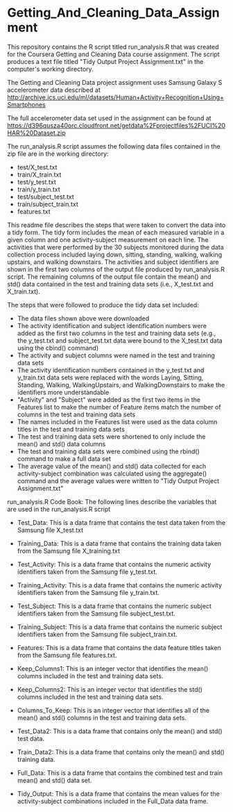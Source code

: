# Getting_And_Cleaning_Data_Assignment
This repository contains the R script titled run_analysis.R that was created for the Coursera Getting and Cleaning Data course assignment. The script produces a text file titled "Tidy Output Project Assignment.txt" in the computer's working directory. 

The Getting and Cleaning Data project assignment uses Samsung Galaxy S accelerometer data described at
http://archive.ics.uci.edu/ml/datasets/Human+Activity+Recognition+Using+Smartphones 

The full accelerometer data set used in the assignment can be found at 
https://d396qusza40orc.cloudfront.net/getdata%2Fprojectfiles%2FUCI%20HAR%20Dataset.zip 

The run_analysis.R script assumes the following data files contained in the zip file are in the working directory:
   - test/X_test.txt  
   - train/X_train.txt
   - test/y_test.txt
   - train/y_train.txt
   - test/subject_test.txt
   - train/subject_train.txt
   - features.txt

This readme file describes the steps that were taken to convert the data into a tidy form. The tidy form includes the mean of each measured variable in a given column and one activity-subject measurement on each line. The activities that were performed by the 30 subjects monitored during the data collection process included laying down, sitting, standing, walking, walking upstairs, and walking downstairs. The activities and subject identifiers are shown in the first two columns of the output file produced by run_analysis.R script. The remaining columns of the output file contain the mean() and std() data contained in the test and training data sets (i.e., X_test.txt and X_train.txt).

The steps that were followed to produce the tidy data set included:
- The data files shown above were downloaded
- The activity identification and subject identification numbers were added as the first two columns in the test and training data sets (e.g., the y_test.txt and subject_test.txt data were bound to the X_test.txt data using the cbind() command)
- The activity and subject columns were named in the test and training data sets
- The activity identification numbers contained in the y_test.txt and y_train.txt data sets were replaced with the words Laying, Sitting, Standing, Walking, WalkingUpstairs, and WalkingDownstairs to make the identifiers more understandable
- "Activity" and "Subject" were added as the first two items in the Features list to make the number of Feature items match the number of columns in the test and training data sets
- The names included in the Features list were used as the data column titles in the test and training data sets
- The test and training data sets were shortened to only include the mean() and std() data columns
- The test and training data sets were combined using the rbind() command to make a full data set
- The average value of the mean() and std() data collected for each activity-subject combination was calculated using the aggregate() command and the average values were written to "Tidy Output Project Assignment.txt"




run_analysis.R Code Book: The following lines describe the variables that are used in the run_analysis.R script

- Test_Data: This is a data frame that contains the test data taken from the Samsung file X_test.txt

- Training_Data: This is a data frame that contains the training data taken from the Samsung file X_training.txt

- Test_Activity: This is a data frame that contains the numeric activity identifiers taken from the Samsung file y_test.txt. 

- Training_Activity: This is a data frame that contains the numeric activity identifiers taken from the Samsung file y_train.txt.

- Test_Subject: This is a data frame that contains the numeric subject identifiers taken from the Samsung file subject_test.txt.

- Training_Subject: This is a data frame that contains the numeric subject identifiers taken from the Samsung file subject_train.txt.

- Features: This is a data frame that contains the data feature titles taken from the Samsung file features.txt.

- Keep_Columns1: This is an integer vector that identifies the mean() columns included in the test and training data sets.

- Keep_Columns2: This is an integer vector that identifies the std() columns included in the test and training data sets.

- Columns_To_Keep: This is an integer vector that identifies all of the mean() and std() columns in the test and training data sets.

- Test_Data2: This is a data frame that contains only the mean() and std() test data.

- Train_Data2: This is a data frame that contains only the mean() and std() training data.

- Full_Data: This is a data frame that contains the combined test and train mean() and std() data set.

- Tidy_Output: This is a data frame that contains the mean values for the activity-subject combinations included in the Full_Data data frame.

